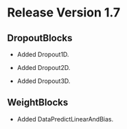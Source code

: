 # Release Version 1.7

## DropoutBlocks

* Added Dropout1D.

* Added Dropout2D.

* Added Dropout3D.

## WeightBlocks

* Added DataPredictLinearAndBias.